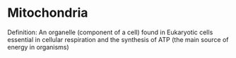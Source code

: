 # Mitochondria

Definition: An organelle (component of a cell) found in Eukaryotic cells essential in cellular respiration and the synthesis of ATP (the main source of energy in organisms)